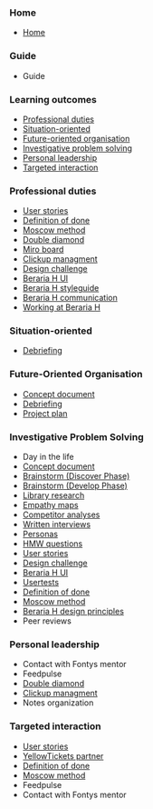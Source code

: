 ### Home

* [Home](https://git.fhict.nl/I476087/internship_berariah_s5_2023/-/wikis/home)

### Guide

* Guide

### Learning outcomes

* [Professional duties](https://git.fhict.nl/I476087/internship_berariah_s5_2023/-/wikis/Professional-duties)
* [Situation-oriented](https://git.fhict.nl/I476087/internship_berariah_s5_2023/-/wikis/Situation-oriented)
* [Future-oriented organisation](https://git.fhict.nl/I476087/internship_berariah_s5_2023/-/wikis/Future-Oriented-Organisation)
* [Investigative problem solving](https://git.fhict.nl/I476087/internship_berariah_s5_2023/-/wikis/Investigative-Problem-Solving)
* [Personal leadership](https://git.fhict.nl/I476087/internship_berariah_s5_2023/-/wikis/Personal-leadership)
* [Targeted interaction](https://git.fhict.nl/I476087/internship_berariah_s5_2023/-/wikis/Targeted-interaction)

### Professional duties

* [User stories](https://git.fhict.nl/I476087/internship_berariah_s5_2023/-/wikis/User-stories)
* [Definition of done](https://git.fhict.nl/I476087/internship_berariah_s5_2023/-/wikis/Definition-of-done)
* [Moscow method](https://git.fhict.nl/I476087/internship_berariah_s5_2023/-/wikis/Moscow-method)
* [Double diamond](https://git.fhict.nl/I476087/internship_berariah_s5_2023/-/wikis/Double-diamond)
* [Miro board](https://miro.com/app/board/uXjVMj2Vrlo=/?share_link_id=443120629052)
* [Clickup managment](https://git.fhict.nl/I476087/internship_berariah_s5_2023/-/wikis/Clickup-management)
* [Design challenge](https://git.fhict.nl/I476087/internship_berariah_s5_2023/-/wikis/Design-challenge)
* [Beraria H UI](https://git.fhict.nl/I476087/internship_berariah_s5_2023/-/wikis/Beraria-H-UI)
* [Beraria H styleguide](https://git.fhict.nl/I476087/internship_berariah_s5_2023/-/wikis/Beraria-H-styleguide)
* [Beraria H communication](https://git.fhict.nl/I476087/internship_berariah_s5_2023/-/wikis/Beraria-H-communication)
* [Working at Beraria H](https://git.fhict.nl/I476087/internship_berariah_s5_2023/-/wikis/Working-at-Beraria-H)

### Situation-oriented

* [Debriefing](https://git.fhict.nl/I476087/internship_berariah_s5_2023/-/wikis/uploads/9d56e1f8fe852d3ef5765f7b5d1ce942/Denisa_Coteanu_BerariaH_Initial_Debriefing.pdf)


### **Future-Oriented Organisation**

* [Concept document](https://git.fhict.nl/I476087/internship_berariah_s5_2023/-/wikis/Concept-document)
* [Debriefing](https://git.fhict.nl/I476087/internship_berariah_s5_2023/-/wikis/uploads/9d56e1f8fe852d3ef5765f7b5d1ce942/Denisa_Coteanu_BerariaH_Initial_Debriefing.pdf)
* [Project plan](https://git.fhict.nl/I476087/internship_berariah_s5_2023/-/wikis/uploads/972253c9a573cdac707c83d78c8400b3/Denisa_Coteanu_Project_Plan_BerariaH.pdf)

### **Investigative Problem Solving**

* Day in the life
* [Concept document](https://git.fhict.nl/I476087/internship_berariah_s5_2023/-/wikis/Concept-document)
* [Brainstorm (Discover Phase)](https://git.fhict.nl/I476087/internship_berariah_s5_2023/-/wikis/Brainstorm-(Discover-phase))
* [Brainstorm (Develop Phase)](https://git.fhict.nl/I476087/internship_berariah_s5_2023/-/wikis/Brainstorm-(Develop-Phase))
* [Library research](https://git.fhict.nl/I476087/internship_berariah_s5_2023/-/wikis/Library-research)
* [Empathy maps](https://git.fhict.nl/I476087/internship_berariah_s5_2023/-/wikis/Empathy-maps)
* [Competitor analyses](https://git.fhict.nl/I476087/internship_berariah_s5_2023/-/wikis/Competitor-analyses)
* [Written interviews](https://git.fhict.nl/I476087/internship_berariah_s5_2023/-/wikis/Written-Interviews)
* [Personas](https://git.fhict.nl/I476087/internship_berariah_s5_2023/-/wikis/Personas)
* [HMW questions](https://git.fhict.nl/I476087/internship_berariah_s5_2023/-/wikis/HMW-questions)
* [User stories](https://git.fhict.nl/I476087/internship_berariah_s5_2023/-/wikis/User-stories)
* [Design challenge](https://git.fhict.nl/I476087/internship_berariah_s5_2023/-/wikis/Design-challenge)
* [Beraria H UI](https://git.fhict.nl/I476087/internship_berariah_s5_2023/-/wikis/Beraria-H-UI)
* [Usertests](https://git.fhict.nl/I476087/internship_berariah_s5_2023/-/wikis/Usertests)
* [Definition of done](https://git.fhict.nl/I476087/internship_berariah_s5_2023/-/wikis/Definition-of-done)
* [Moscow method](https://git.fhict.nl/I476087/internship_berariah_s5_2023/-/wikis/Moscow-method)
* [Beraria H design principles](https://git.fhict.nl/I476087/internship_berariah_s5_2023/-/wikis/Design-principles)
* Peer reviews

### Personal leadership
* Contact with Fontys mentor
* Feedpulse
* [Double diamond](https://git.fhict.nl/I476087/internship_berariah_s5_2023/-/wikis/Double-diamond)
* [Clickup managment](https://git.fhict.nl/I476087/internship_berariah_s5_2023/-/wikis/Clickup-management)
* Notes organization

### Targeted interaction

* [User stories](https://git.fhict.nl/I476087/internship_berariah_s5_2023/-/wikis/User-stories)
* [YellowTickets partner](https://git.fhict.nl/I476087/internship_berariah_s5_2023/-/wikis/YellowTickets-partner)
* [Definition of done](https://git.fhict.nl/I476087/internship_berariah_s5_2023/-/wikis/Definition-of-done)
* [Moscow method](https://git.fhict.nl/I476087/internship_berariah_s5_2023/-/wikis/Moscow-method)
* Feedpulse
* Contact with Fontys mentor
